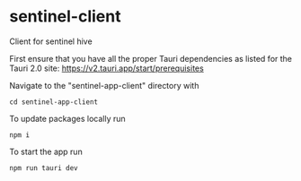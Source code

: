 # sentinel-client
Client for sentinel hive

First ensure that you have all the proper Tauri dependencies as listed for the Tauri 2.0 site:
https://v2.tauri.app/start/prerequisites


Navigate to the "sentinel-app-client" directory with
```
cd sentinel-app-client
```

To update packages locally run
```
npm i
```

To start the app run
```
npm run tauri dev
```